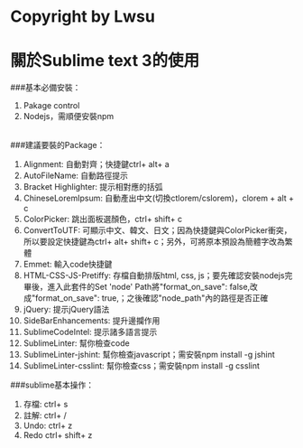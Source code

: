 # Copyright by Lwsu

# 關於Sublime text 3的使用

###基本必備安裝： <br>
1. Pakage control<br>
2. Nodejs，需順便安裝npm<br><br>
 
###建議要裝的Package：<br>

1. Alignment: 自動對齊；快捷鍵ctrl+ alt+ a<br>
2. AutoFileName: 自動路徑提示<br>
3. Bracket Highlighter: 提示相對應的括弧<br>
4. ChineseLoremIpsum: 自動產出中文(切換ctlorem/cslorem)，clorem + alt + c<br>
5. ColorPicker: 跳出面板選顏色，ctrl+ shift+ c<br>
6. ConvertToUTF: 可顯示中文、韓文、日文；因為快捷鍵與ColorPicker衝突，所以要設定快捷鍵為ctrl+ alt+ shift+ c；另外，可將原本預設為簡體字改為繁體<br>
7. Emmet: 輸入code快捷鍵<br>
8. HTML-CSS-JS-Pretiffy: 存檔自動排版html, css, js；要先確認安裝nodejs完畢後，進入此套件的Set 'node' Path將"format_on_save": false,改成"format_on_save": true,；之後確認"node_path"內的路徑是否正確<br>
9. jQuery: 提示jQuery語法<br>
10. SideBarEnhancements: 提升邊攔作用<br>
11. SublimeCodeIntel: 提示諸多語言提示<br>
12. SublimeLinter: 幫你檢查code<br>
13. SublimeLinter-jshint: 幫你檢查javascript；需安裝npm install -g jshint<br>
14. SublimeLinter-csslint: 幫你檢查css；需安裝npm install -g csslint<br>

###sublime基本操作：<br>

1. 存檔: ctrl+ s<br>
2. 註解: ctrl+ /<br>
3. Undo: ctrl+ z<br>
4. Redo ctrl+ shift+ z<br>


